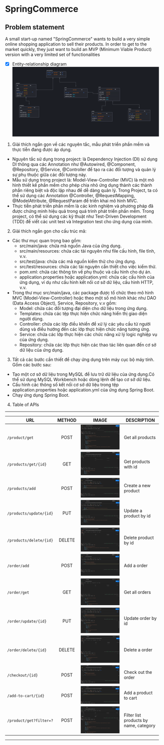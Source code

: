 # SpringCommerce

## Problem statement
A small start-up named "SpringCommerce" wants to build a very simple online shopping application to sell their products. In order to get to the market quickly, they just want to build an MVP (Minimum Viable Product) version with a very limited set of functionalities

- [x] Entity-relationship diagram
  ![Diagram db](src/main/resources/static/diagram.png)
1. Giải thích ngắn gọn về các nguyên tắc, mẫu phát triển phần mềm và thực tiễn đang được áp dụng.
+ Nguyên tắc sử dụng trong project: là Dependency Injection (DI) sử dụng DI thông qua các Annotation như @Autowired, @Component, @Repository, @Service, @Controller để tạo ra các đối tượng và quản lý sự phụ thuộc giữa các đối tượng này.
+ Mẫu sử dụng trong project là: Model-View-Controller (MVC) là một mô hình thiết kế phần mềm cho phép chia nhỏ ứng dụng thành các thành phần riêng biệt và độc lập nhau để dễ dàng quản lý. Trong Project, ta có thể sử dụng các Annotation @Controller, @RequestMapping, @ModelAttribute, @RequestParam để triển khai mô hình MVC.
+ Thực tiễn phát triển phần mềm là các kinh nghiệm và phương pháp đã được chứng minh hiệu quả trong quá trình phát triển phần mềm. Trong project, có thể sử dụng các kỹ thuật như Test-Driven Development (TDD) để viết các unit test và Integration test cho ứng dụng của mình.
2. Giải thích ngắn gọn cho cấu trúc mã:
- Các thư mục quan trọng bao gồm:
    + src/main/java: chứa mã nguồn Java của ứng dụng.
    + src/main/resources: chứa các tài nguyên như file cấu hình, file tĩnh, v.v.
    + src/test/java: chứa các mã nguồn kiểm thử cho ứng dụng.
    + src/test/resources: chứa các tài nguyên cần thiết cho việc kiểm thử.
    + pom.xml: chứa các thông tin về phụ thuộc và cấu hình cho dự án.
    + application.properties hoặc application.yml: chứa các cấu hình của ứng dụng, ví dụ như cấu hình kết nối cơ sở dữ liệu, cấu hình HTTP, v.v.
- Trong thư mục src/main/java, các package được tổ chức theo mô hình MVC (Model-View-Controller) hoặc theo một số mô hình khác như DAO (Data Access Object), Service, Repository, v.v gồm:
    + Model: chứa các đối tượng đại diện cho dữ liệu trong ứng dụng.
    + Templates: chứa các tệp thực hiện chức năng hiển thị giao diện người dùng.
    + Controller: chứa các lớp điều khiển để xử lý các yêu cầu từ người dùng và điều hướng đến các lớp thực hiện chức năng tương ứng.
    + Service: chứa các lớp thực hiện các chức năng xử lý logic nghiệp vụ của ứng dụng.
    + Repository: chứa các lớp thực hiện các thao tác liên quan đến cơ sở dữ liệu của ứng dụng.
3. Tất cả các bước cần thiết để chạy ứng dụng trên máy cục bộ máy tính.
   Gồm các bước sau:
+ Tạo một cơ sở dữ liệu trong MySQL để lưu trữ dữ liệu của ứng dụng.Có thể sử dụng MySQL Workbench hoặc dòng lệnh để tạo cơ sở dữ liệu.
+ Cấu hình các thông số kết nối cơ sở dữ liệu trong tệp application.properties hoặc application.yml của ứng dụng Spring Boot.
+ Chạy ứng dụng Spring Boot.

4. Table of APIs

  ---  

| URL                     | METHOD | IMAGE                                                  | DESCRIPTION                            |
  |-------------------------|:------:|--------------------------------------------------------|----------------------------------------|
| `/product/get`          |  POST  | ![image](src/main/resources/static/getProducts.png)    | Get all products                       |
| `/products/get/{id}`    |  GET   | ![image](src/main/resources/static/getProductById.png) | Get products with id                   |
| `/products/add`         |  POST  | ![image](src/main/resources/static/addProduct.png)     | Create a new product                   |
| `/products/update/{id}` |  PUT   | ![image](src/main/resources/static/updateProduct.png)  | Update a product by id                 |
| `/products/delete/{id}` | DELETE | ![image](src/main/resources/static/deleteProduct.png)  | Delete product by id                   |
| `/order/add`            |  POST  | ![image](src/main/resources/static/addOrder.png)       | Add a order                            |
| `/order/get`            |  GET   | ![image](src/main/resources/static/getAllOrders.png)   | Get all orders                         |
| `/order/update/{id}`    |  PUT   | ![image](src/main/resources/static/updateOrder.png)    | Update order by id                     |
| `/order/delete/{id}`    | DELETE | ![image](src/main/resources/static/deleteOrder.png)    | Delete a order                         |
| `/checkout/{id}`        |  POST  | ![image](src/main/resources/static/checkout.png)       | Check out the order                    |
| `/add-to-cart/{id}`     |  POST  | ![image](src/main/resources/static/addtocart.png)      | Add a product to cart                  |
| `/product/get?filter=?` |  POST  | ![image](src/main/resources/static/filter.png)         | Filter list products by name, category |

  ---